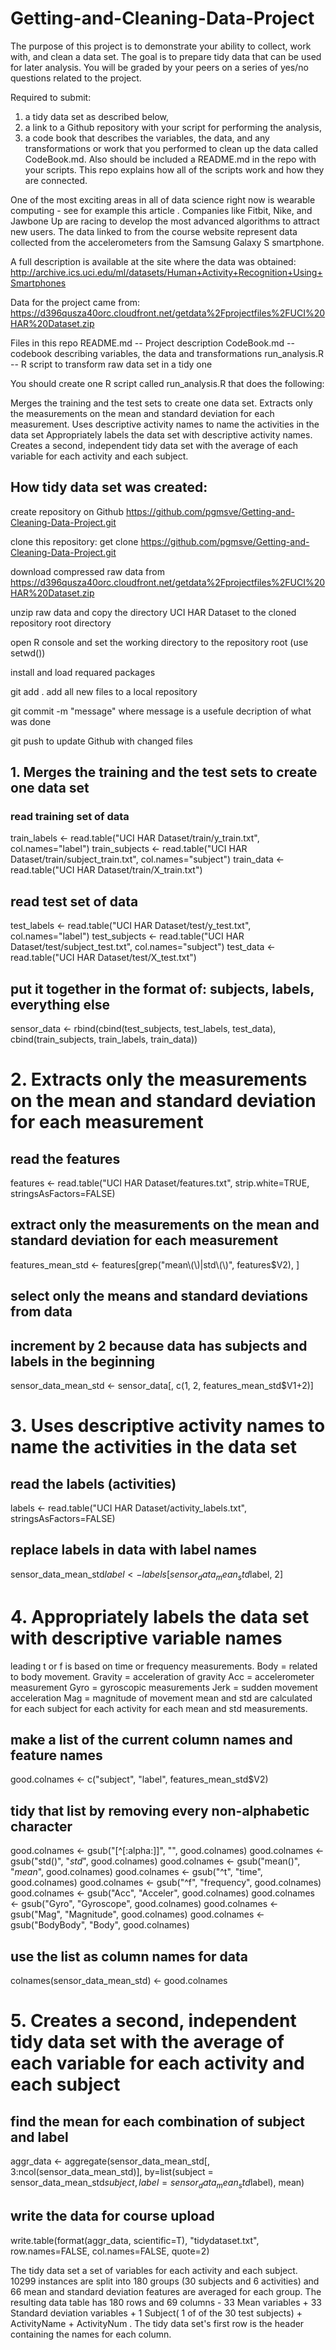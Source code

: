 # Getting-and-Cleaning-Data-Project
The purpose of this project is to demonstrate your ability to collect, work with, and clean a data set.
The goal is to prepare tidy data that can be used for later analysis. You will be graded by your peers on a series of yes/no questions related to the project.

Required to submit: 
1) a tidy data set as described below, 
2) a link to a Github repository with your script for performing the analysis,
3) a code book that describes the variables, the data, and any transformations or work that you performed to clean up the data called CodeBook.md. 
Also should be included a README.md in the repo with your scripts. This repo explains how all of the scripts work and how they are connected.  

One of the most exciting areas in all of data science right now is wearable computing - see for example this article . Companies like Fitbit, Nike, and Jawbone Up are racing to develop the most advanced algorithms to attract new users. The data linked to from the course website represent data collected from the accelerometers from the Samsung Galaxy S smartphone. 

A full description is available at the site where the data was obtained:
http://archive.ics.uci.edu/ml/datasets/Human+Activity+Recognition+Using+Smartphones

Data for the project came from:
https://d396qusza40orc.cloudfront.net/getdata%2Fprojectfiles%2FUCI%20HAR%20Dataset.zip 

Files in this repo
  README.md      -- Project description
  CodeBook.md    -- codebook describing variables, the data and transformations
  run_analysis.R -- R script to transform raw data set in a tidy one

You should create one R script called run_analysis.R that does the following:

  Merges the training and the test sets to create one data set.
  Extracts only the measurements on the mean and standard deviation for each measurement.
  Uses descriptive activity names to name the activities in the data set
  Appropriately labels the data set with descriptive activity names.
  Creates a second, independent tidy data set with the average of each variable for each activity and each subject.

## How tidy data set was created:

  create repository on Github https://github.com/pgmsve/Getting-and-Cleaning-Data-Project.git
  
  clone this repository: get clone https://github.com/pgmsve/Getting-and-Cleaning-Data-Project.git
  
  download compressed raw data from https://d396qusza40orc.cloudfront.net/getdata%2Fprojectfiles%2FUCI%20HAR%20Dataset.zip
  
  unzip raw data and copy the directory UCI HAR Dataset to the cloned repository root directory
  
  open R console and set the working directory to the repository root (use setwd())
  
  install and load requared packages
  
  git add . add all new files to a local repository
  
  git commit -m "message" where message is a usefule decription of what was done
  
  git push  to update Github with changed files
  
  
## 1. Merges the training and the test sets to create one data set

### read training set of data
train_labels   <- read.table("UCI HAR Dataset/train/y_train.txt", col.names="label")
train_subjects <- read.table("UCI HAR Dataset/train/subject_train.txt", col.names="subject")
train_data     <- read.table("UCI HAR Dataset/train/X_train.txt")

## read test set of data
test_labels   <- read.table("UCI HAR Dataset/test/y_test.txt", col.names="label")
test_subjects <- read.table("UCI HAR Dataset/test/subject_test.txt", col.names="subject")
test_data     <- read.table("UCI HAR Dataset/test/X_test.txt")

## put it together in the format of: subjects, labels, everything else
sensor_data <- rbind(cbind(test_subjects, test_labels, test_data),
                     cbind(train_subjects, train_labels, train_data))

# 2. Extracts only the measurements on the mean and standard deviation for each measurement

## read the features
features <- read.table("UCI HAR Dataset/features.txt", strip.white=TRUE, stringsAsFactors=FALSE)

## extract only the measurements on the mean and standard deviation for each measurement
features_mean_std <- features[grep("mean\\(\\)|std\\(\\)", features$V2), ]

## select only the means and standard deviations from data
## increment by 2 because data has subjects and labels in the beginning
sensor_data_mean_std <- sensor_data[, c(1, 2, features_mean_std$V1+2)]

# 3. Uses descriptive activity names to name the activities in the data set

## read the labels (activities)
labels <- read.table("UCI HAR Dataset/activity_labels.txt", stringsAsFactors=FALSE)

## replace labels in data with label names
sensor_data_mean_std$label <- labels[sensor_data_mean_std$label, 2]

# 4. Appropriately labels the data set with descriptive variable names

  leading t or f is based on time or frequency measurements.
  Body = related to body movement.
  Gravity = acceleration of gravity
  Acc = accelerometer measurement
  Gyro = gyroscopic measurements
  Jerk = sudden movement acceleration
  Mag = magnitude of movement
  mean and std are calculated for each subject for each activity for each mean and std measurements. 
  
## make a list of the current column names and feature names
good.colnames <- c("subject", "label", features_mean_std$V2)

## tidy that list by removing every non-alphabetic character
good.colnames <- gsub("[^[:alpha:]]", "", good.colnames)
good.colnames <- gsub("std()", "_std_", good.colnames)
good.colnames <- gsub("mean()", "_mean_", good.colnames)
good.colnames <- gsub("^t", "time", good.colnames)
good.colnames <- gsub("^f", "frequency", good.colnames)
good.colnames <- gsub("Acc", "Acceler", good.colnames)
good.colnames <- gsub("Gyro", "Gyroscope", good.colnames)
good.colnames <- gsub("Mag", "Magnitude", good.colnames)
good.colnames <- gsub("BodyBody", "Body", good.colnames)

## use the list as column names for data
colnames(sensor_data_mean_std) <- good.colnames

# 5. Creates a second, independent tidy data set with the average of each variable for each activity and each subject

## find the mean for each combination of subject and label
aggr_data <- aggregate(sensor_data_mean_std[, 3:ncol(sensor_data_mean_std)],
                       by=list(subject = sensor_data_mean_std$subject, 
                               label = sensor_data_mean_std$label),
                       mean)

## write the data for course upload
write.table(format(aggr_data, scientific=T), "tidydataset.txt", row.names=FALSE, col.names=FALSE, quote=2)

The tidy data set a set of variables for each activity and each subject. 
10299 instances are split into 180 groups (30 subjects and 6 activities) and 66 mean and standard deviation features are averaged for each group. The resulting data table has 
180 rows and 69 columns - 33 Mean variables + 33 Standard deviation variables + 1 Subject( 1 of of the 30 test subjects) + 
ActivityName + ActivityNum . 
The tidy data set's first row is the header containing the names for each column.
 
  
  



